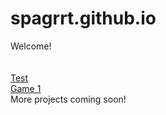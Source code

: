 # spagrrt.github.io
Welcome! <br><br><br>
[Test](https://spagrrt.github.io/main.html) <br>
[Game 1](https://spagrrt.github.io/game1/game1.html) <br>
More projects coming soon!
